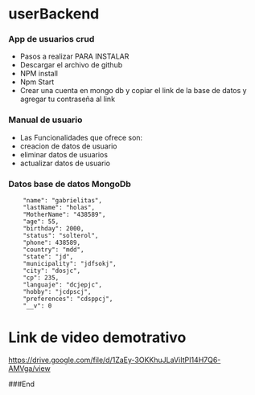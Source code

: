 # userBackend
### App de usuarios crud

- Pasos a realizar PARA INSTALAR
-  Descargar el archivo de github
- NPM install
- Npm Start
- Crear una cuenta en mongo db  y copiar el link de la base de datos y agregar tu contraseña al link

### Manual de usuario

- Las Funcionalidades que ofrece son:
-  creacion de datos de usuario
- eliminar datos de usuarios
- actualizar datos de usuario
### Datos base de datos MongoDb

        "name": "gabrielitas",
        "lastName": "holas",
        "MotherName": "438589",
        "age": 55,
        "birthday": 2000,
        "status": "solterol",
        "phone": 438589,
        "country": "mdd",
        "state": "jd",
        "municipality": "jdfsokj",
        "city": "dosjc",
        "cp": 235,
        "languaje": "dcjepjc",
        "hobby": "jcdpscj",
        "preferences": "cdsppcj",
        "__v": 0

# Link de video demotrativo
https://drive.google.com/file/d/1ZaEy-3OKKhuJLaViItPI14H7Q6-AMVga/view


###End
